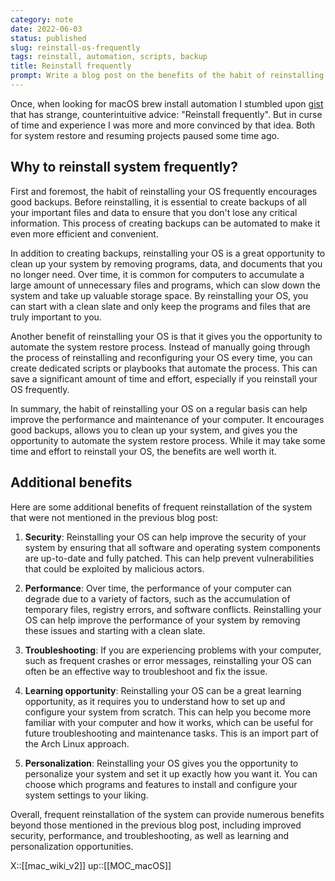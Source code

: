 ```yaml
---
category: note
date: 2022-06-03
status: published
slug: reinstall-os-frequently
tags: reinstall, automation, scripts, backup
title: Reinstall frequently
prompt: Write a blog post on the benefits of the habit of reinstalling the system frequently. Take into account that this habit enforces creating good backups and automating backup creation, giving an opportunity to clean up the system from the stuff that is not needed (programs, data, documents). Encourages automation of system restore - e.g. creating dedicated scripts or playbooks.
---
```

Once, when looking for macOS brew install automation I stumbled upon [gist](https://gist.github.com/izikeros/d4a8a6a7b8fa267f2b4fd6c1fbd6a08e) that has strange, counterintuitive advice: "Reinstall frequently". But in curse of time and experience I was more and more convinced by that idea. Both for system restore and resuming projects paused some time ago.

## Why to reinstall system frequently?
First and foremost, the habit of reinstalling your OS frequently encourages good backups. Before reinstalling, it is essential to create backups of all your important files and data to ensure that you don't lose any critical information. This process of creating backups can be automated to make it even more efficient and convenient. 

In addition to creating backups, reinstalling your OS is a great opportunity to clean up your system by removing programs, data, and documents that you no longer need. Over time, it is common for computers to accumulate a large amount of unnecessary files and programs, which can slow down the system and take up valuable storage space. By reinstalling your OS, you can start with a clean slate and only keep the programs and files that are truly important to you.

Another benefit of reinstalling your OS is that it gives you the opportunity to automate the system restore process. Instead of manually going through the process of reinstalling and reconfiguring your OS every time, you can create dedicated scripts or playbooks that automate the process. This can save a significant amount of time and effort, especially if you reinstall your OS frequently.

In summary, the habit of reinstalling your OS on a regular basis can help improve the performance and maintenance of your computer. It encourages good backups, allows you to clean up your system, and gives you the opportunity to automate the system restore process. While it may take some time and effort to reinstall your OS, the benefits are well worth it.

## Additional benefits
Here are some additional benefits of frequent reinstallation of the system that were not mentioned in the previous blog post:

1.  **Security**: Reinstalling your OS can help improve the security of your system by ensuring that all software and operating system components are up-to-date and fully patched. This can help prevent vulnerabilities that could be exploited by malicious actors.
    
2.  **Performance**: Over time, the performance of your computer can degrade due to a variety of factors, such as the accumulation of temporary files, registry errors, and software conflicts. Reinstalling your OS can help improve the performance of your system by removing these issues and starting with a clean slate.
    
3.  **Troubleshooting**: If you are experiencing problems with your computer, such as frequent crashes or error messages, reinstalling your OS can often be an effective way to troubleshoot and fix the issue.
    
4.  **Learning opportunity**: Reinstalling your OS can be a great learning opportunity, as it requires you to understand how to set up and configure your system from scratch. This can help you become more familiar with your computer and how it works, which can be useful for future troubleshooting and maintenance tasks. This is an import part of the Arch Linux approach.
    
5.  **Personalization**: Reinstalling your OS gives you the opportunity to personalize your system and set it up exactly how you want it. You can choose which programs and features to install and configure your system settings to your liking.
    

Overall, frequent reinstallation of the system can provide numerous benefits beyond those mentioned in the previous blog post, including improved security, performance, and troubleshooting, as well as learning and personalization opportunities.

X::[[mac_wiki_v2]]
up::[[MOC_macOS]]